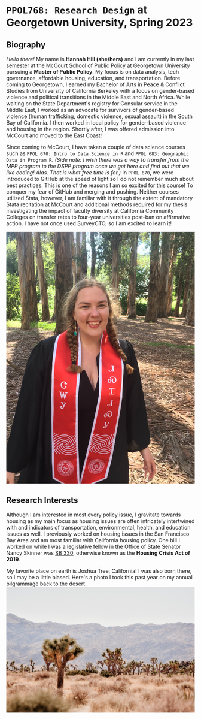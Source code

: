 # `PPOL768: Research Design` at Georgetown University, Spring 2023



## Biography
*Hello there!* My name is **Hannah Hill (she/hers)** and I am currently in my last semester at the McCourt School of Public Policy at Georgetown University pursuing a **Master of Public Policy**. My focus is on data analysis, tech governance, affordable housing, education, and transportation. Before coming to Georgetown, I earned my Bachelor of Arts in Peace & Conflict Studies from University of California Berkeley with a focus on gender-based violence and political transitions in the Middle East and North Africa. While waiting on the State Department's registry for Consular service in the Middle East, I worked as an advocate for survivors of gender-based violence (human trafficking, domestic violence, sexual assault) in the South Bay of California. I then worked in local policy for gender-based violence and housing in the region. Shortly after, I was offered admission into McCourt and moved to the East Coast!

Since coming to McCourt, I have taken a couple of data science courses such as `PPOL 670: Intro to Data Science in R` and `PPOL 683: Geographic Data in Program R`. *(Side note: I wish there was a way to transfer from the MPP program to the DSPP program once we get here and find out that we like coding! Alas. That is what free time is for.)* In `PPOL 670`, we were introduced to GitHub at the speed of light so I do not remember much about best practices. This is one of the reasons I am so excited for this course! To conquer my fear of GitHub and merging and pushing. Neither courses utilized Stata, however, I am familiar with it through the extent of mandatory Stata recitation at McCourt and additional methods required for my thesis investigating the impact of faculty diversity at California Community Colleges on transfer rates to four-year universities post-ban on affirmative action. I have not once used SurveyCTO, so I am excited to learn it!

![Model](https://github.com/gui2de/ppol768-spring23/blob/d3bb996f6df0fe8a607b1a61a637857b68ea80a2/Individual%20Assignments/Hill%20Hannah/wk-02/Hill,%20Cobell%20Photo.JPG)

## Research Interests

Although I am interested in most every policy issue, I gravitate towards housing as my main focus as housing issues are often intricately intertwined with and indicators of transportation, environmental, health, and education issues as well. I previously worked on housing issues in the San Francisco Bay Area and am most familiar with California housing policy. One bill I worked on while I was a legislative fellow in the Office of State Senator Nancy Skinner was [SB 330](https://leginfo.legislature.ca.gov/faces/billNavClient.xhtml?bill_id=201920200SB330), otherwise known as the **Housing Crisis Act of 2019**.

My favorite place on earth is Joshua Tree, California! I was also born there, so I may be a little biased. Here's a photo I took this past year on my annual pilgrammage back to the desert.
![Model](https://github.com/gui2de/ppol768-spring23/blob/000c6021287b1178b3d46f0986a8378cc656fd5f/Individual%20Assignments/Hill%20Hannah/wk-02/joshua-tree.png)
